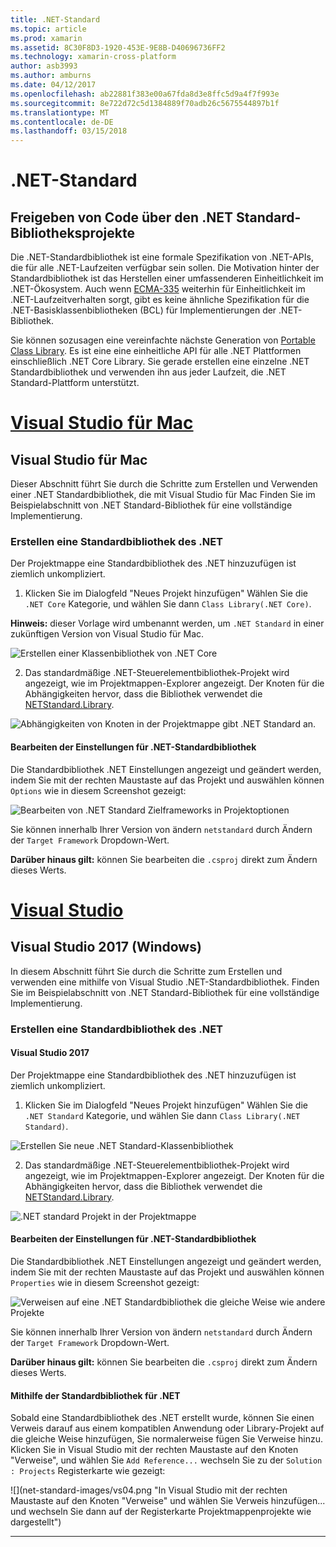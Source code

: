 ```yaml
---
title: .NET-Standard
ms.topic: article
ms.prod: xamarin
ms.assetid: 8C30F8D3-1920-453E-9E8B-D40696736FF2
ms.technology: xamarin-cross-platform
author: asb3993
ms.author: amburns
ms.date: 04/12/2017
ms.openlocfilehash: ab22881f383e00a67fda8d3e8ffc5d9a4f7f993e
ms.sourcegitcommit: 8e722d72c5d1384889f70adb26c5675544897b1f
ms.translationtype: MT
ms.contentlocale: de-DE
ms.lasthandoff: 03/15/2018
---
```

# <a name="net-standard"></a>.NET-Standard

## <a name="using-net-standard-library-projects-to-share-code"></a>Freigeben von Code über den .NET Standard-Bibliotheksprojekte

Die .NET-Standardbibliothek ist eine formale Spezifikation von .NET-APIs, die für alle .NET-Laufzeiten verfügbar sein sollen. Die Motivation hinter der Standardbibliothek ist das Herstellen einer umfassenderen Einheitlichkeit im .NET-Ökosystem.
Auch wenn [ECMA-335](https://github.com/dotnet/coreclr/blob/master/Documentation/project-docs/dotnet-standards.md) weiterhin für Einheitlichkeit im .NET-Laufzeitverhalten sorgt, gibt es keine ähnliche Spezifikation für die .NET-Basisklassenbibliotheken (BCL) für Implementierungen der .NET-Bibliothek.

Sie können sozusagen eine vereinfachte nächste Generation von [Portable Class Library](https://msdn.microsoft.com/library/gg597391.aspx).
Es ist eine eine einheitliche API für alle .NET Plattformen einschließlich .NET Core Library. Sie gerade erstellen eine einzelne .NET Standardbibliothek und verwenden ihn aus jeder Laufzeit, die .NET Standard-Plattform unterstützt.

# <a name="visual-studio-for-mactabvsmac"></a>[Visual Studio für Mac](#tab/vsmac)

## <a name="visual-studio-for-mac"></a>Visual Studio für Mac

Dieser Abschnitt führt Sie durch die Schritte zum Erstellen und Verwenden einer .NET Standardbibliothek, die mit Visual Studio für Mac Finden Sie im Beispielabschnitt von .NET Standard-Bibliothek für eine vollständige Implementierung.

### <a name="creating-a-net-standard-library"></a>Erstellen eine Standardbibliothek des .NET

Der Projektmappe eine Standardbibliothek des .NET hinzuzufügen ist ziemlich unkompliziert.

1. Klicken Sie im Dialogfeld "Neues Projekt hinzufügen" Wählen Sie die `.NET Core` Kategorie, und wählen Sie dann `Class Library(.NET Core)`.

  **Hinweis:** dieser Vorlage wird umbenannt werden, um `.NET Standard` in einer zukünftigen Version von Visual Studio für Mac.

  ![Erstellen einer Klassenbibliothek von .NET Core](net-standard-images/vsm01.png)

2. Das standardmäßige .NET-Steuerelementbibliothek-Projekt wird angezeigt, wie im Projektmappen-Explorer angezeigt. Der Knoten für die Abhängigkeiten hervor, dass die Bibliothek verwendet die [NETStandard.Library](https://www.nuget.org/packages/NETStandard.Library/).

  ![Abhängigkeiten von Knoten in der Projektmappe gibt .NET Standard an.](net-standard-images/vsm02.png)

#### <a name="editing-net-standard-library-settings"></a>Bearbeiten der Einstellungen für .NET-Standardbibliothek

Die Standardbibliothek .NET Einstellungen angezeigt und geändert werden, indem Sie mit der rechten Maustaste auf das Projekt und auswählen können `Options` wie in diesem Screenshot gezeigt:

![Bearbeiten von .NET Standard Zielframeworks in Projektoptionen](net-standard-images/vsm03.png)

Sie können innerhalb Ihrer Version von ändern `netstandard` durch Ändern der `Target Framework` Dropdown-Wert.

**Darüber hinaus gilt:** können Sie bearbeiten die `.csproj` direkt zum Ändern dieses Werts.

# <a name="visual-studiotabvswin"></a>[Visual Studio](#tab/vswin)

## <a name="visual-studio-2017-windows"></a>Visual Studio 2017 (Windows)

In diesem Abschnitt führt Sie durch die Schritte zum Erstellen und verwenden eine mithilfe von Visual Studio .NET-Standardbibliothek. Finden Sie im Beispielabschnitt von .NET Standard-Bibliothek für eine vollständige Implementierung.

### <a name="creating-a-net-standard-library"></a>Erstellen eine Standardbibliothek des .NET

#### <a name="visual-studio-2017"></a>Visual Studio 2017

Der Projektmappe eine Standardbibliothek des .NET hinzuzufügen ist ziemlich unkompliziert.

1. Klicken Sie im Dialogfeld "Neues Projekt hinzufügen" Wählen Sie die `.NET Standard` Kategorie, und wählen Sie dann `Class Library(.NET Standard)`.

  ![](net-standard-images/vs01.png "Erstellen Sie neue .NET Standard-Klassenbibliothek")

2. Das standardmäßige .NET-Steuerelementbibliothek-Projekt wird angezeigt, wie im Projektmappen-Explorer angezeigt. Der Knoten für die Abhängigkeiten hervor, dass die Bibliothek verwendet die [NETStandard.Library](https://www.nuget.org/packages/NETStandard.Library/).

  ![](net-standard-images/vs02.png ".NET standard Projekt in der Projektmappe")

#### <a name="editing-net-standard-library-settings"></a>Bearbeiten der Einstellungen für .NET-Standardbibliothek

Die Standardbibliothek .NET Einstellungen angezeigt und geändert werden, indem Sie mit der rechten Maustaste auf das Projekt und auswählen können `Properties` wie in diesem Screenshot gezeigt:

![](net-standard-images/vs03.png "Verweisen auf eine .NET Standardbibliothek die gleiche Weise wie andere Projekte")

Sie können innerhalb Ihrer Version von ändern `netstandard` durch Ändern der `Target Framework` Dropdown-Wert.

**Darüber hinaus gilt:** können Sie bearbeiten die `.csproj` direkt zum Ändern dieses Werts.

#### <a name="using-net-standard-library"></a>Mithilfe der Standardbibliothek für .NET

Sobald eine Standardbibliothek des .NET erstellt wurde, können Sie einen Verweis darauf aus einem kompatiblen Anwendung oder Library-Projekt auf die gleiche Weise hinzufügen, Sie normalerweise fügen Sie Verweise hinzu. Klicken Sie in Visual Studio mit der rechten Maustaste auf den Knoten "Verweise", und wählen Sie `Add Reference...` wechseln Sie zu der `Solution : Projects` Registerkarte wie gezeigt:

![](net-standard-images/vs04.png "In Visual Studio mit der rechten Maustaste auf den Knoten "Verweise" und wählen Sie Verweis hinzufügen... und wechseln Sie dann auf der Registerkarte Projektmappenprojekte wie dargestellt")

-----


